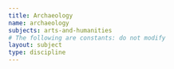 ```yaml
---
title: Archaeology
name: archaeology
subjects: arts-and-humanities
# The following are constants: do not modify
layout: subject
type: discipline
---
```

